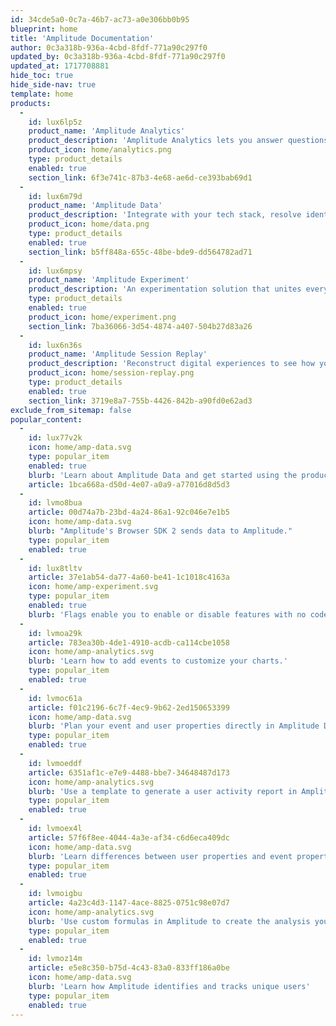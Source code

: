 ```yaml
---
id: 34cde5a0-0c7a-46b7-ac73-a0e306bb0b95
blueprint: home
title: 'Amplitude Documentation'
author: 0c3a318b-936a-4cbd-8fdf-771a90c297f0
updated_by: 0c3a318b-936a-4cbd-8fdf-771a90c297f0
updated_at: 1717708881
hide_toc: true
hide_side-nav: true
template: home
products:
  -
    id: lux6lp5z
    product_name: 'Amplitude Analytics'
    product_description: 'Amplitude Analytics lets you answer questions, make better decisions and drive outcomes with product analytics.'
    product_icon: home/analytics.png
    type: product_details
    enabled: true
    section_link: 6f3e741c-87b3-4e68-ae6d-ce393bab69d1
  -
    id: lux6m79d
    product_name: 'Amplitude Data'
    product_description: 'Integrate with your tech stack, resolve identities across devices, and control customer and product data.'
    product_icon: home/data.png
    type: product_details
    enabled: true
    section_link: b5ff848a-655c-48be-bde9-dd564782ad71
  -
    id: lux6mpsy
    product_name: 'Amplitude Experiment'
    product_description: 'An experimentation solution that unites everything you need to test, analyze, and optimize your product at scale.'
    type: product_details
    enabled: true
    product_icon: home/experiment.png
    section_link: 7ba36066-3d54-4874-a407-504b27d83a26
  -
    id: lux6n36s
    product_name: 'Amplitude Session Replay'
    product_description: 'Reconstruct digital experiences to see how your customers unlock value.'
    product_icon: home/session-replay.png
    type: product_details
    enabled: true
    section_link: 3719e8a7-755b-4426-842b-a90fd0e62ad3
exclude_from_sitemap: false
popular_content:
  -
    id: lux77v2k
    icon: home/amp-data.svg
    type: popular_item
    enabled: true
    blurb: 'Learn about Amplitude Data and get started using the product.'
    article: 1bca668a-d50d-4e07-a0a9-a77016d8d5d3
  -
    id: lvmo8bua
    article: 00d74a7b-23bd-4a24-86a1-92c046e7e1b5
    icon: home/amp-data.svg
    blurb: "Amplitude's Browser SDK 2 sends data to Amplitude."
    type: popular_item
    enabled: true
  -
    id: lux8tltv
    article: 37e1ab54-da77-4a60-be41-1c1018c4163a
    icon: home/amp-experiment.svg
    type: popular_item
    enabled: true
    blurb: 'Flags enable you to enable or disable features with no code changes.'
  -
    id: lvmoa29k
    article: 783ea30b-4de1-4910-acdb-ca114cbe1058
    icon: home/amp-analytics.svg
    blurb: 'Learn how to add events to customize your charts.'
    type: popular_item
    enabled: true
  -
    id: lvmoc61a
    article: f01c2196-6c7f-4ec9-9b62-2ed150653399
    icon: home/amp-data.svg
    blurb: 'Plan your event and user properties directly in Amplitude Data'
    type: popular_item
    enabled: true
  -
    id: lvmoeddf
    article: 6351af1c-e7e9-4488-bbe7-34648487d173
    icon: home/amp-analytics.svg
    blurb: 'Use a template to generate a user activity report in Amplitude'
    type: popular_item
    enabled: true
  -
    id: lvmoex4l
    article: 57f6f8ee-4044-4a3e-af34-c6d6eca409dc
    icon: home/amp-data.svg
    blurb: 'Learn differences between user properties and event properties'
    type: popular_item
    enabled: true
  -
    id: lvmoigbu
    article: 4a23c4d3-1147-4ace-8825-0751c98e07d7
    icon: home/amp-analytics.svg
    blurb: 'Use custom formulas in Amplitude to create the analysis you need'
    type: popular_item
    enabled: true
  -
    id: lvmoz14m
    article: e5e8c350-b75d-4c43-83a0-833ff186a0be
    icon: home/amp-data.svg
    blurb: 'Learn how Amplitude identifies and tracks unique users'
    type: popular_item
    enabled: true
---
```

